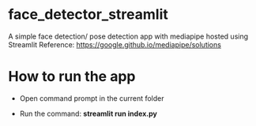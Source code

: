 # face_detector_streamlit

A simple face detection/ pose detection app with mediapipe hosted using Streamlit
Reference: https://google.github.io/mediapipe/solutions

# How to run the app
- Open command prompt in the current folder

- Run the command: **streamlit run index.py**
